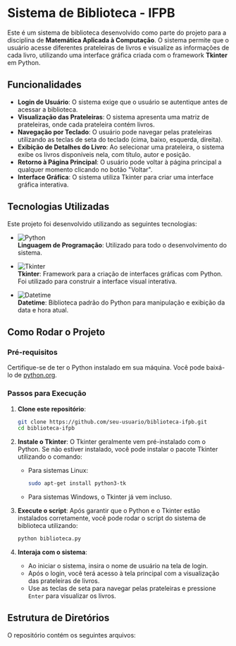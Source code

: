 # Sistema de Biblioteca - IFPB

Este é um sistema de biblioteca desenvolvido como parte do projeto para a disciplina de **Matemática Aplicada à Computação**. O sistema permite que o usuário acesse diferentes prateleiras de livros e visualize as informações de cada livro, utilizando uma interface gráfica criada com o framework **Tkinter** em Python.

## Funcionalidades

- **Login de Usuário**: O sistema exige que o usuário se autentique antes de acessar a biblioteca.
- **Visualização das Prateleiras**: O sistema apresenta uma matriz de prateleiras, onde cada prateleira contém livros.
- **Navegação por Teclado**: O usuário pode navegar pelas prateleiras utilizando as teclas de seta do teclado (cima, baixo, esquerda, direita).
- **Exibição de Detalhes do Livro**: Ao selecionar uma prateleira, o sistema exibe os livros disponíveis nela, com título, autor e posição.
- **Retorno à Página Principal**: O usuário pode voltar à página principal a qualquer momento clicando no botão "Voltar".
- **Interface Gráfica**: O sistema utiliza Tkinter para criar uma interface gráfica interativa.

## Tecnologias Utilizadas

Este projeto foi desenvolvido utilizando as seguintes tecnologias:

- ![Python](https://img.shields.io/badge/Python-3.x-blue.svg)  
  **Linguagem de Programação**: Utilizado para todo o desenvolvimento do sistema.
  
- ![Tkinter](https://img.shields.io/badge/Tkinter-8.x-lightgreen.svg)  
  **Tkinter**: Framework para a criação de interfaces gráficas com Python. Foi utilizado para construir a interface visual interativa.

- ![Datetime](https://img.shields.io/badge/Datetime-%20-blueviolet.svg)  
  **Datetime**: Biblioteca padrão do Python para manipulação e exibição da data e hora atual.

## Como Rodar o Projeto

### Pré-requisitos

Certifique-se de ter o Python instalado em sua máquina. Você pode baixá-lo de [python.org](https://www.python.org/downloads/).

### Passos para Execução

1. **Clone este repositório**:
    ```bash
    git clone https://github.com/seu-usuario/biblioteca-ifpb.git
    cd biblioteca-ifpb
    ```

2. **Instale o Tkinter**:
    O Tkinter geralmente vem pré-instalado com o Python. Se não estiver instalado, você pode instalar o pacote Tkinter utilizando o comando:
    - Para sistemas Linux:
      ```bash
      sudo apt-get install python3-tk
      ```
    - Para sistemas Windows, o Tkinter já vem incluso.

3. **Execute o script**:
    Após garantir que o Python e o Tkinter estão instalados corretamente, você pode rodar o script do sistema de biblioteca utilizando:
    ```bash
    python biblioteca.py
    ```

4. **Interaja com o sistema**:
    - Ao iniciar o sistema, insira o nome de usuário na tela de login.
    - Após o login, você terá acesso à tela principal com a visualização das prateleiras de livros.
    - Use as teclas de seta para navegar pelas prateleiras e pressione `Enter` para visualizar os livros.

## Estrutura de Diretórios

O repositório contém os seguintes arquivos:


